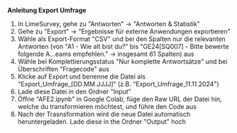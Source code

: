 **Anleitung Export Umfrage**

1. In LimeSurvey, gehe zu "Antworten" -> "Antworten & Statistik"
2. Gehe zu "Export" -> "Ergebnisse für externe Anwendungen exportieren"
3. Wähle als Export-Format "CSV" und bei den Spalten nur die relevanten Antworten (von "A1 - Wie alt bist du?" bis "GE24[SQ007] - Bitte bewerte folgende A...eams empfehlen." -> insgesamt 61 Spalten) aus
4. Wähle bei Komplettierungsstatus "Nur komplette Antwortsätze" und bei Überschriften "Fragecode" aus
5. Klicke auf Export und benenne die Datei als "Export_Umfrage_[DD.MM.JJJJ]" (z.B. "Export_Umfrage_11.11.2024")
6. Lade diese Datei in den Ordner "Input"
7. Öffne "AFE2.ipynb" in Google Colab, füge den Raw URL der Datei hin, welche du transformieren möchtest, und führe den Code aus
8. Nach der Trasnsformation wird die neue Datei automatisch heruntergeladen. Lade diese in the Ordner "Output" hoch

